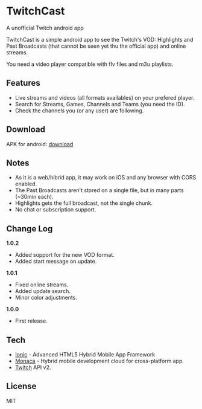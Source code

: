 TwitchCast
==
A unofficial Twitch android app

TwitchCast is a simple android app to see the Twitch's VOD: Highlights and Past Broadcasts (that cannot be seen yet thu the official app) and online streams.

You need a video player compatible with flv files and m3u playlists.

Features
--
* Live streams and videos (all formats availables) on your prefered player.
* Search for Streams, Games, Channels and Teams (you need the ID).
* Check the channels you (or any user) are following.

Download
--
APK for android: [download]

Notes
--
* As it is a web/hibrid app, it may work on iOS and any browser with CORS enabled.
* The Past Broadcasts aren't stored on a single file, but in many parts (~30min each).
* Highlights gets the full broadcast, not the single chunk.
* No chat or subscription support.

Change Log
--
 **1.0.2**
 - Added support for the new VOD format.
 - Added start message on update.
 
 **1.0.1**

 - Fixed online streams.
 - Added update search.
 - Minor color adjustments.

**1.0.0**

 - First release.

Tech
--
* [Ionic] - Advanced HTML5 Hybrid Mobile App Framework
* [Monaca] - Hybrid mobile development cloud for cross-platform app. 
* [Twitch] API v2.

License
--
MIT

[ionic]:http://ionicframework.com//
[monaca]:http://monaca.mobi
[twitch]:https://github.com/justintv/twitch-api
[download]:https://mega.co.nz/#!h0QFBSTQ!yaZwxOo7FQtpC9CnJpdIJcCttl7RW7OlGvjtE-29m88
